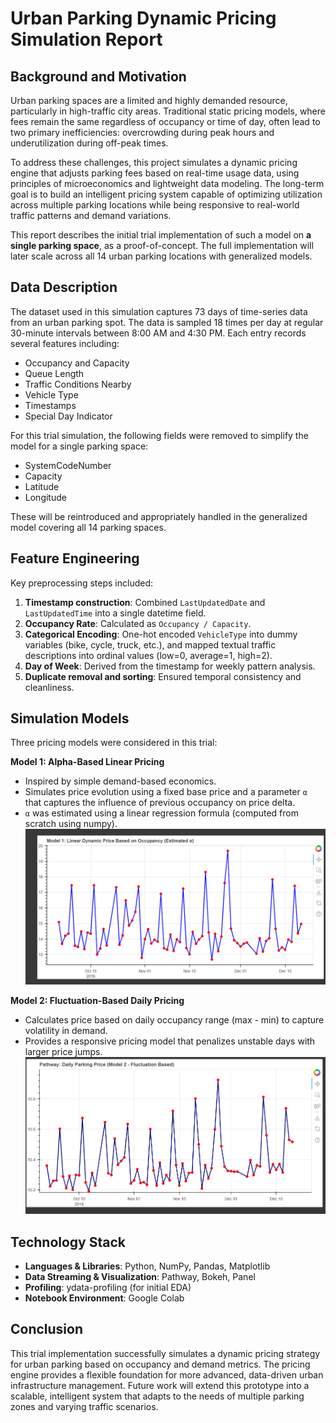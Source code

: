 Urban Parking Dynamic Pricing Simulation Report
===============================================

Background and Motivation
-------------------------
Urban parking spaces are a limited and highly demanded resource, particularly in high-traffic city areas. Traditional static pricing models, where fees remain the same regardless of occupancy or time of day, often lead to two primary inefficiencies: overcrowding during peak hours and underutilization during off-peak times.

To address these challenges, this project simulates a dynamic pricing engine that adjusts parking fees based on real-time usage data, using principles of microeconomics and lightweight data modeling. The long-term goal is to build an intelligent pricing system capable of optimizing utilization across multiple parking locations while being responsive to real-world traffic patterns and demand variations.

This report describes the initial trial implementation of such a model on **a single parking space**, as a proof-of-concept. The full implementation will later scale across all 14 urban parking locations with generalized models.

Data Description
----------------
The dataset used in this simulation captures 73 days of time-series data from an urban parking spot. The data is sampled 18 times per day at regular 30-minute intervals between 8:00 AM and 4:30 PM. Each entry records several features including:

- Occupancy and Capacity
- Queue Length
- Traffic Conditions Nearby
- Vehicle Type
- Timestamps
- Special Day Indicator

For this trial simulation, the following fields were removed to simplify the model for a single parking space:
- SystemCodeNumber
- Capacity
- Latitude
- Longitude

These will be reintroduced and appropriately handled in the generalized model covering all 14 parking spaces.

Feature Engineering
-------------------
Key preprocessing steps included:

1. **Timestamp construction**: Combined `LastUpdatedDate` and `LastUpdatedTime` into a single datetime field.
2. **Occupancy Rate**: Calculated as `Occupancy / Capacity`.
3. **Categorical Encoding**: One-hot encoded `VehicleType` into dummy variables (bike, cycle, truck, etc.), and mapped textual traffic descriptions into ordinal values (low=0, average=1, high=2).
4. **Day of Week**: Derived from the timestamp for weekly pattern analysis.
5. **Duplicate removal and sorting**: Ensured temporal consistency and cleanliness.

Simulation Models
-----------------
Three pricing models were considered in this trial:

**Model 1: Alpha-Based Linear Pricing**
- Inspired by simple demand-based economics.
- Simulates price evolution using a fixed base price and a parameter `α` that captures the influence of previous occupancy on price delta.
- `α` was estimated using a linear regression formula (computed from scratch using numpy).
![alt-img](md-1_trial.png)

**Model 2: Fluctuation-Based Daily Pricing**
- Calculates price based on daily occupancy range (max - min) to capture volatility in demand.
- Provides a responsive pricing model that penalizes unstable days with larger price jumps.
![alt-img](md-2_trial.png)

Technology Stack
----------------
- **Languages & Libraries**: Python, NumPy, Pandas, Matplotlib
- **Data Streaming & Visualization**: Pathway, Bokeh, Panel
- **Profiling**: ydata-profiling (for initial EDA)
- **Notebook Environment**: Google Colab

Conclusion
----------
This trial implementation successfully simulates a dynamic pricing strategy for urban parking based on occupancy and demand metrics. The pricing engine provides a flexible foundation for more advanced, data-driven urban infrastructure management. Future work will extend this prototype into a scalable, intelligent system that adapts to the needs of multiple parking zones and varying traffic scenarios.


